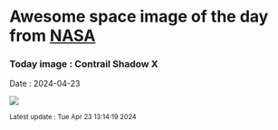 
# Awesome space image of the day from [NASA](https://api.nasa.gov/)

### Today image : Contrail Shadow X
Date : 2024-04-23

![](https://apod.nasa.gov/apod/image/2404/ContrailX_Ekmen_960.jpg)

<small>Latest update : Tue Apr 23 13:14:19 2024</small>
        